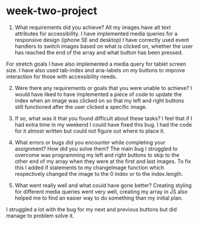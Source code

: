 # week-two-project

1. What requirements did you achieve?
All my images have alt text attributes for accessibility.
I have implemented media queries for a responsive design (iphone SE and desktop)
I have correctly used event handlers to switch images based on what is clicked on, whether the user has reached the end of the array and what button has been pressed.

For stretch goals I have also implemented a media query for tablet screen size. I have also used tab-index and aria-labels on my buttons to improve interaction for those with accessibility needs.

2. Were there any requirements or goals that you were unable to achieve?
I would have liked to have implemented a piece of code to update the index when an image was clicked on so that my left and right buttons still functioned after the user clicked a specific image.

3. If so, what was it that you found difficult about these tasks?
I feel that if I had extra time in my weekend I could have fixed this bug. I had the code for it almost written but could not figure out where to place it.

4. What errors or bugs did you encounter while completing your assignment? How did you solve them?
The main bug I struggled to overcome was programming my left and right buttons to skip to the other end of my array when they were at the first and last images. To fix this I added if statements to my changeImage function which respectively changed the image to the 0 index or to the index.length.

5. What went really well and what could have gone better?
Creating styling for different media queries went very well, creating my array in JS also helped me to find an easier way to do something than my initial plan. 

I struggled a lot with the bug for my next and previous buttons but did manage to problem solve it.

